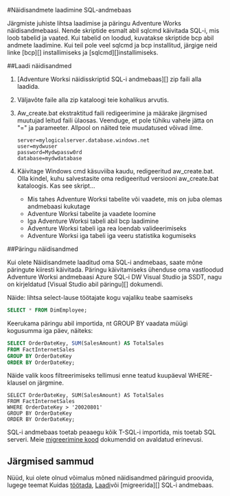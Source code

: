 <properties
   pageTitle="Näidisandmete laadimine SQL-i andmebaas | Microsoft Azure'i"
   description="Näidisandmete laadimine SQL-andmebaas"
   services="sql-data-warehouse"
   documentationCenter="NA"
   authors="lodipalm"
   manager="barbkess"
   editor=""/>

<tags
   ms.service="sql-data-warehouse"
   ms.devlang="NA"
   ms.topic="article"
   ms.tgt_pltfrm="NA"
   ms.workload="data-services"
   ms.date="08/16/2016"
   ms.author="lodipalm;barbkess;sonyama"/>

#<a name="load-sample-data-into-sql-data-warehouse"></a>Näidisandmete laadimine SQL-andmebaas

Järgmiste juhiste lihtsa laadimise ja päringu Adventure Works näidisandmebaasi. Nende skriptide esmalt abil sqlcmd käivitada SQL-i, mis loob tabelid ja vaated. Kui tabelid on loodud, kuvatakse skriptide bcp abil andmete laadimine.  Kui teil pole veel sqlcmd ja bcp installitud, järgige neid linke [bcp][] installimiseks ja [sqlcmd][]installimiseks.

##<a name="load-sample-data"></a>Laadi näidisandmed

1. [Adventure Worksi näidisskriptid SQL-i andmebaas][] zip faili alla laadida.

2. Väljavõte faile alla zip kataloogi teie kohalikus arvutis.

3. Aw_create.bat ekstraktitud faili redigeerimine ja määrake järgmised muutujad leitud faili ülaosas.  Veenduge, et pole tühiku vahele jätta on "=" ja parameeter.  Allpool on näited teie muudatused võivad ilme.

    ```
    server=mylogicalserver.database.windows.net
    user=mydwuser
    password=Mydwpassw0rd
    database=mydwdatabase
    ```

4. Käivitage Windows cmd käsuviiba kaudu, redigeeritud aw_create.bat.  Olla kindel, kuhu salvestasite oma redigeeritud versiooni aw_create.bat kataloogis.
Kas see skript...
    * Mis tahes Adventure Worksi tabelite või vaadete, mis on juba olemas andmebaasi kukutage
    * Adventure Worksi tabelite ja vaadete loomine
    * Iga Adventure Worksi tabeli abil bcp laadimine
    * Adventure Worksi tabeli iga rea loendab valideerimiseks
    * Adventure Worksi iga tabeli iga veeru statistika kogumiseks


##<a name="query-sample-data"></a>Päringu näidisandmed

Kui olete Näidisandmete laaditud oma SQL-i andmebaas, saate mõne päringute kiiresti käivitada.  Päringu käivitamiseks ühenduse oma vastloodud Adventure Worksi andmebaasi Azure SQL-i DW Visual Studio ja SSDT, nagu on kirjeldatud [Visual Studio abil päringu][] dokumendi.

Näide: lihtsa select-lause töötajate kogu vajaliku teabe saamiseks

```sql
SELECT * FROM DimEmployee;
```

Keerukama päringu abil importida, nt GROUP BY vaadata müügi kogusumma iga päev, näiteks:

```sql
SELECT OrderDateKey, SUM(SalesAmount) AS TotalSales
FROM FactInternetSales
GROUP BY OrderDateKey
ORDER BY OrderDateKey;
```

Näide valik koos filtreerimiseks tellimusi enne teatud kuupäeval WHERE-klausel on järgmine.

```
SELECT OrderDateKey, SUM(SalesAmount) AS TotalSales
FROM FactInternetSales
WHERE OrderDateKey > '20020801'
GROUP BY OrderDateKey
ORDER BY OrderDateKey;
```

SQL-i andmebaas toetab peaaegu kõik T-SQL-i importida, mis toetab SQL serveri.  Meie [migreerimine kood][] dokumendid on avaldatud erinevusi.

## <a name="next-steps"></a>Järgmised sammud
Nüüd, kui olete olnud võimalus mõned näidisandmed päringuid proovida, lugege teemat Kuidas [töötada][], [Laadi][]või [migreerida][] SQL-i andmebaas.

<!--Image references-->

<!--Article references-->
[migreerimine]: sql-data-warehouse-overview-migrate.md
[töötada]: sql-data-warehouse-overview-develop.md
[Laadi]: sql-data-warehouse-overview-load.md
[päring koos Visual Studio]: sql-data-warehouse-query-visual-studio.md
[migreerimine kood]: sql-data-warehouse-migrate-code.md
[Installige bcp]: sql-data-warehouse-load-with-bcp.md
[Installige sqlcmd]: sql-data-warehouse-get-started-connect-sqlcmd.md

<!--Other Web references-->
[Adventure Works näidisskriptid jaoks SQL-andmebaas]: https://migrhoststorage.blob.core.windows.net/sqldwsample/AdventureWorksSQLDW2012.zip
